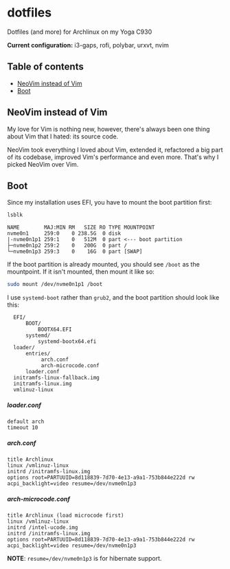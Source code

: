 # dotfiles

Dotfiles (and more) for Archlinux on my Yoga C930

**Current configuration:** i3-gaps, rofi, polybar, urxvt, nvim


## Table of contents

- [NeoVim instead of Vim](#neovim-instead-of-vim)
- [Boot](#boot)


##  NeoVim instead of Vim

My love for Vim is nothing new, however, there's always been one thing about Vim that I hated: its source code.

NeoVim took everything I loved about Vim, extended it, refactored a big part of its codebase, improved
Vim's performance and even more. That's why I picked NeoVim over Vim.


## Boot
 
Since my installation uses EFI, you have to mount the boot partition first:

```bash
lsblk
```

```
NAME        MAJ:MIN RM   SIZE RO TYPE MOUNTPOINT
nvme0n1     259:0    0 238.5G  0 disk 
|-nvme0n1p1 259:1    0   512M  0 part <--- boot partition
├─nvme0n1p2 259:2    0   200G  0 part /
└─nvme0n1p3 259:3    0    16G  0 part [SWAP]
```

If the boot partition is already mounted, you should see `/boot` as the mountpoint.
If it isn't mounted, then mount it like so:

```bash
sudo mount /dev/nvme0n1p1 /boot
```

I use `systemd-boot` rather than `grub2`, and the boot partition should look like this:

```
  EFI/
      BOOT/
          BOOTX64.EFI
      systemd/
          systemd-bootx64.efi
  loader/
      entries/
           arch.conf
           arch-microcode.conf
      loader.conf
  initramfs-linux-fallback.img
  initramfs-linux.img
  vmlinuz-linux
```


##### loader.conf
 
```
default arch
timeout 10
```


##### arch.conf

```
title Archlinux
linux /vmlinuz-linux
initrd /initramfs-linux.img
options root=PARTUUID=8d118839-7d70-4e13-a9a1-753b844e222d rw acpi_backlight=video resume=/dev/nvme0n1p3
```

 
##### arch-microcode.conf
 
```
title Archlinux (load microcode first)
linux /vmlinuz-linux
initrd /intel-ucode.img
initrd /initramfs-linux.img
options root=PARTUUID=8d118839-7d70-4e13-a9a1-753b844e222d rw acpi_backlight=video resume=/dev/nvme0n1p3
```

**NOTE**: `resume=/dev/nvme0n1p3` is for hibernate support.
